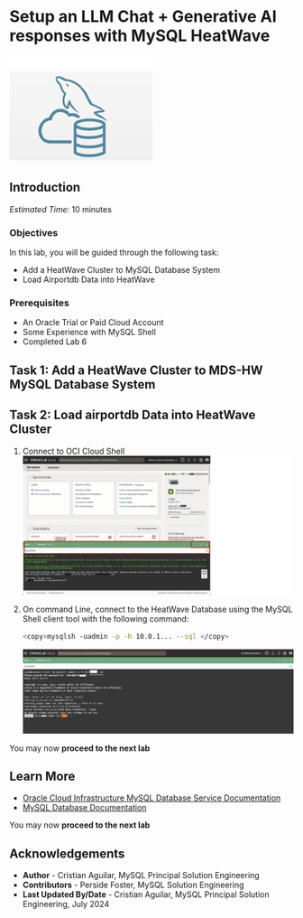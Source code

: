 # Setup an LLM Chat + Generative AI responses with MySQL HeatWave

![mysql heatwave](./images/mysql-heatwave-logo.jpg "mysql heatwave")

## Introduction



_Estimated Time:_ 10 minutes

### Objectives

In this lab, you will be guided through the following task:

- Add a HeatWave Cluster to MySQL Database System
- Load Airportdb Data into HeatWave

### Prerequisites

- An Oracle Trial or Paid Cloud Account
- Some Experience with MySQL Shell
- Completed Lab 6

## Task 1: Add a HeatWave Cluster to MDS-HW MySQL Database System

## Task 2: Load airportdb Data into HeatWave Cluster

1. Connect to OCI Cloud Shell
    ![mysql shell open drawer](./images/cloudshell-console-drawer.png "cloudshell console drawer")

2. On command Line, connect to the HeatWave Database using the MySQL Shell client tool with the following command:

     ```bash
    <copy>mysqlsh -uadmin -p -h 10.0.1... --sql </copy>
    ```

    ![mysql shell start](./images/mysql-shell-start.png "mysql shell start ")


You may now **proceed to the next lab**

## Learn More

- [Oracle Cloud Infrastructure MySQL Database Service Documentation](https://docs.cloud.oracle.com/en-us/iaas/MySQL-database)
- [MySQL Database Documentation](https://www.MySQL.com)

You may now **proceed to the next lab**

## Acknowledgements

- **Author** - Cristian Aguilar, MySQL Principal Solution Engineering
- **Contributors** - Perside Foster, MySQL Solution Engineering
- **Last Updated By/Date** - Cristian Aguilar, MySQL Principal Solution Engineering, July 2024
